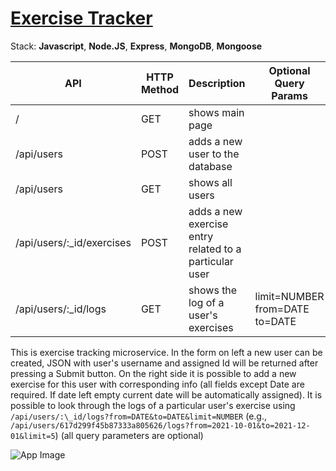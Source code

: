 # [Exercise Tracker](https://www.freecodecamp.org/learn/apis-and-microservices/apis-and-microservices-projects/exercise-tracker)

Stack: **Javascript**, **Node.JS**, **Express**, **MongoDB**, **Mongoose**

| API                        | HTTP Method | Description                                            | Optional Query Params                  |
| -------------------------- | ----------- | ------------------------------------------------------ | -------------------------------------- |
| /                          | GET         | shows main page                                        |
| /api/users                 | POST        | adds a new user to the database                        |
| /api/users                 | GET         | shows all users                                        |
| /api/users/:\_id/exercises | POST        | adds a new exercise entry related to a particular user |
| /api/users/:\_id/logs      | GET         | shows the log of a user's exercises                    | limit=NUMBER<br> from=DATE<br> to=DATE |

This is exercise tracking microservice. In the form on left a new user can be created, JSON with user's username and assigned Id will be returned after pressing a Submit button. On the right side it is possible to add a new exercise for this user with corresponding info (all fields except Date are required. If date left empty current date will be automatically assigned). It is possible to look through the logs of a particular user's exercise using `/api/users/:\_id/logs?from=DATE&to=DATE&limit=NUMBER` (e.g., `/api/users/617d299f45b87333a805626/logs?from=2021-10-01&to=2021-12-01&limit=5`) (all query parameters are optional)

![App Image](https://i.imgur.com/mWbBZZv.png)
